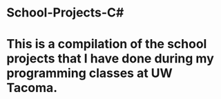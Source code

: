 # School-Projects-C#
# This is a compilation of the school projects that I have done during my programming classes at UW Tacoma. 
